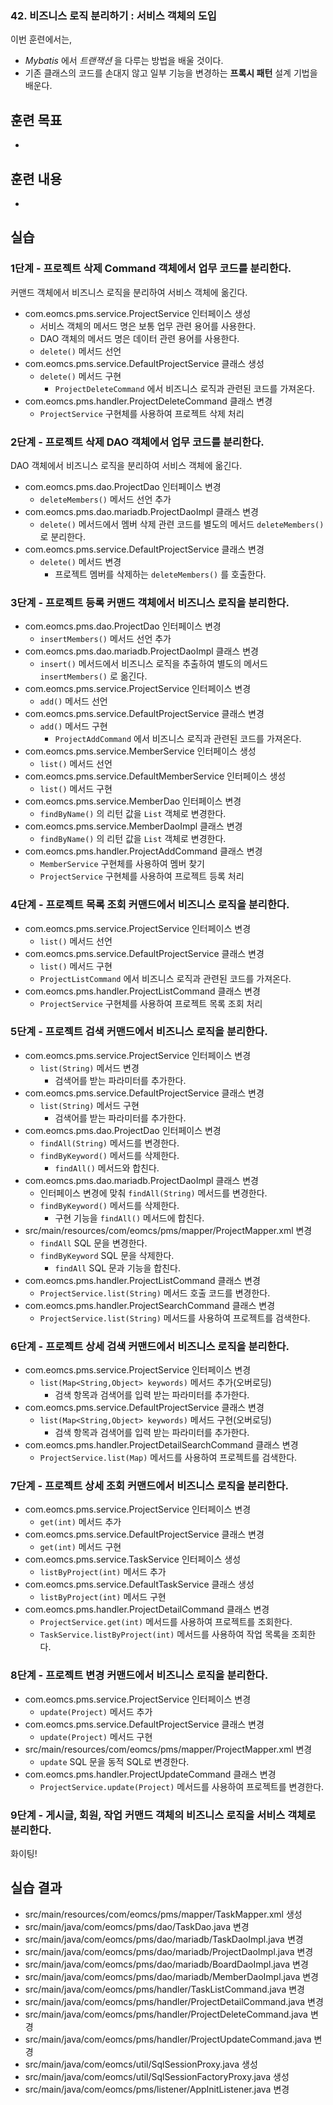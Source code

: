 ### 42. 비즈니스 로직 분리하기 : 서비스 객체의 도입

이번 훈련에서는,
- *Mybatis* 에서 *트랜잭션* 을 다루는 방법을 배울 것이다.
- 기존 클래스의 코드를 손대지 않고 일부 기능을 변경하는 **프록시 패턴** 설계 기법을 배운다.



## 훈련 목표
-

## 훈련 내용
-

## 실습

### 1단계 - 프로젝트 삭제 Command 객체에서 업무 코드를 분리한다.

커맨드 객체에서 비즈니스 로직을 분리하여 서비스 객체에 옮긴다.

- com.eomcs.pms.service.ProjectService 인터페이스 생성
  - 서비스 객체의 메서드 명은 보통 업무 관련 용어를 사용한다.
  - DAO 객체의 메서드 명은 데이터 관련 용어를 사용한다.
  - `delete()` 메서드 선언
- com.eomcs.pms.service.DefaultProjectService 클래스 생성
  - `delete()` 메서드 구현
    - `ProjectDeleteCommand` 에서 비즈니스 로직과 관련된 코드를 가져온다.
- com.eomcs.pms.handler.ProjectDeleteCommand 클래스 변경
  - `ProjectService` 구현체를 사용하여 프로젝트 삭제 처리


### 2단계 - 프로젝트 삭제 DAO 객체에서 업무 코드를 분리한다.

DAO 객체에서 비즈니스 로직을 분리하여 서비스 객체에 옮긴다.

- com.eomcs.pms.dao.ProjectDao 인터페이스 변경
  - `deleteMembers()` 메서드 선언 추가
- com.eomcs.pms.dao.mariadb.ProjectDaoImpl 클래스 변경
  - `delete()` 메서드에서 멤버 삭제 관련 코드를 별도의 메서드 `deleteMembers()` 로 분리한다.
- com.eomcs.pms.service.DefaultProjectService 클래스 변경
  - `delete()` 메서드 변경
    - 프로젝트 멤버를 삭제하는 `deleteMembers()` 를 호출한다.

### 3단계 - 프로젝트 등록 커맨드 객체에서 비즈니스 로직을 분리한다.

- com.eomcs.pms.dao.ProjectDao 인터페이스 변경
  - `insertMembers()` 메서드 선언 추가
- com.eomcs.pms.dao.mariadb.ProjectDaoImpl 클래스 변경
  - `insert()` 메서드에서 비즈니스 로직을 추출하여 별도의 메서드 `insertMembers()` 로 옮긴다.
- com.eomcs.pms.service.ProjectService 인터페이스 변경
  - `add()` 메서드 선언
- com.eomcs.pms.service.DefaultProjectService 클래스 변경
  - `add()` 메서드 구현
    - `ProjectAddCommand` 에서 비즈니스 로직과 관련된 코드를 가져온다.
- com.eomcs.pms.service.MemberService 인터페이스 생성
  - `list()` 메서드 선언
- com.eomcs.pms.service.DefaultMemberService 인터페이스 생성
  - `list()` 메서드 구현
- com.eomcs.pms.service.MemberDao 인터페이스 변경
  - `findByName()` 의 리턴 값을 `List` 객체로 변경한다.
- com.eomcs.pms.service.MemberDaoImpl 클래스 변경
  - `findByName()` 의 리턴 값을 `List` 객체로 변경한다.
- com.eomcs.pms.handler.ProjectAddCommand 클래스 변경
  - `MemberService` 구현체를 사용하여 멤버 찾기
  - `ProjectService` 구현체를 사용하여 프로젝트 등록 처리


### 4단계 - 프로젝트 목록 조회 커맨드에서 비즈니스 로직을 분리한다.

- com.eomcs.pms.service.ProjectService 인터페이스 변경
  - `list()` 메서드 선언
- com.eomcs.pms.service.DefaultProjectService 클래스 변경
  - `list()` 메서드 구현
  - `ProjectListCommand` 에서 비즈니스 로직과 관련된 코드를 가져온다.
- com.eomcs.pms.handler.ProjectListCommand 클래스 변경
  - `ProjectService` 구현체를 사용하여 프로젝트 목록 조회 처리

### 5단계 - 프로젝트 검색 커맨드에서 비즈니스 로직을 분리한다.

- com.eomcs.pms.service.ProjectService 인터페이스 변경
  - `list(String)` 메서드 변경
    - 검색어를 받는 파라미터를 추가한다.
- com.eomcs.pms.service.DefaultProjectService 클래스 변경
  - `list(String)` 메서드 구현
    - 검색어를 받는 파라미터를 추가한다.
- com.eomcs.pms.dao.ProjectDao 인터페이스 변경
  - `findAll(String)` 메서드를 변경한다.
  - `findByKeyword()` 메서드를 삭제한다.
    - `findAll()` 메서드와 합친다.
- com.eomcs.pms.dao.mariadb.ProjectDaoImpl 클래스 변경
  - 인터페이스 변경에 맞춰 `findAll(String)` 메서드를 변경한다.
  - `findByKeyword()` 메서드를 삭제한다.
    - 구현 기능을 `findAll()` 메서드에 합친다.
- src/main/resources/com/eomcs/pms/mapper/ProjectMapper.xml 변경
  - `findAll` SQL 문을 변경한다.
  - `findByKeyword` SQL 문을 삭제한다.
    - `findAll` SQL 문과 기능을 합친다.
- com.eomcs.pms.handler.ProjectListCommand 클래스 변경
  - `ProjectService.list(String)` 메서드 호출 코드를 변경한다.
- com.eomcs.pms.handler.ProjectSearchCommand 클래스 변경
  - `ProjectService.list(String)` 메서드를 사용하여 프로젝트를 검색한다.


### 6단계 - 프로젝트 상세 검색 커맨드에서 비즈니스 로직을 분리한다.

- com.eomcs.pms.service.ProjectService 인터페이스 변경
  - `list(Map<String,Object> keywords)` 메서드 추가(오버로딩)
    - 검색 항목과 검색어를 입력 받는 파라미터를 추가한다.
- com.eomcs.pms.service.DefaultProjectService 클래스 변경
  - `list(Map<String,Object> keywords)` 메서드 구현(오버로딩)
    - 검색 항목과 검색어를 입력 받는 파라미터를 추가한다.
- com.eomcs.pms.handler.ProjectDetailSearchCommand 클래스 변경
  - `ProjectService.list(Map)` 메서드를 사용하여 프로젝트를 검색한다.

### 7단계 - 프로젝트 상세 조회 커맨드에서 비즈니스 로직을 분리한다.

- com.eomcs.pms.service.ProjectService 인터페이스 변경
  - `get(int)` 메서드 추가
- com.eomcs.pms.service.DefaultProjectService 클래스 변경
  - `get(int)` 메서드 구현
- com.eomcs.pms.service.TaskService 인터페이스 생성
  - `listByProject(int)` 메서드 추가
- com.eomcs.pms.service.DefaultTaskService 클래스 생성
  - `listByProject(int)` 메서드 구현
- com.eomcs.pms.handler.ProjectDetailCommand 클래스 변경
  - `ProjectService.get(int)` 메서드를 사용하여 프로젝트를 조회한다.
  - `TaskService.listByProject(int)` 메서드를 사용하여 작업 목록을 조회한다.

### 8단계 - 프로젝트 변경 커맨드에서 비즈니스 로직을 분리한다.

- com.eomcs.pms.service.ProjectService 인터페이스 변경
  - `update(Project)` 메서드 추가
- com.eomcs.pms.service.DefaultProjectService 클래스 변경
  - `update(Project)` 메서드 구현
- src/main/resources/com/eomcs/pms/mapper/ProjectMapper.xml 변경
  - `update` SQL 문을 동적 SQL로 변경한다.
- com.eomcs.pms.handler.ProjectUpdateCommand 클래스 변경
  - `ProjectService.update(Project)` 메서드를 사용하여 프로젝트를 변경한다.

### 9단계 - 게시글, 회원, 작업 커맨드 객체의 비즈니스 로직을 서비스 객체로 분리한다.

화이팅!

 

## 실습 결과

- src/main/resources/com/eomcs/pms/mapper/TaskMapper.xml 생성
- src/main/java/com/eomcs/pms/dao/TaskDao.java 변경
- src/main/java/com/eomcs/pms/dao/mariadb/TaskDaoImpl.java 변경
- src/main/java/com/eomcs/pms/dao/mariadb/ProjectDaoImpl.java 변경
- src/main/java/com/eomcs/pms/dao/mariadb/BoardDaoImpl.java 변경
- src/main/java/com/eomcs/pms/dao/mariadb/MemberDaoImpl.java 변경
- src/main/java/com/eomcs/pms/handler/TaskListCommand.java 변경
- src/main/java/com/eomcs/pms/handler/ProjectDetailCommand.java 변경
- src/main/java/com/eomcs/pms/handler/ProjectDeleteCommand.java 변경
- src/main/java/com/eomcs/pms/handler/ProjectUpdateCommand.java 변경
- src/main/java/com/eomcs/util/SqlSessionProxy.java 생성
- src/main/java/com/eomcs/util/SqlSessionFactoryProxy.java 생성
- src/main/java/com/eomcs/pms/listener/AppInitListener.java 변경
